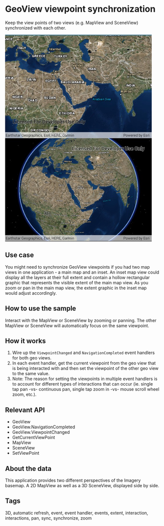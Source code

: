 # GeoView viewpoint synchronization

Keep the view points of two views (e.g. MapView and SceneView) synchronized with each other.

![Image of geo view viewpoint synchronization](GeoViewSync.jpg)

## Use case

You might need to synchronize GeoView viewpoints if you had two map views in one application - a main map and an inset. An inset map view could display all the layers at their full extent and contain a hollow rectangular graphic that represents the visible extent of the main map view. As you zoom or pan in the main map view, the extent graphic in the inset map would adjust accordingly.

## How to use the sample

Interact with the MapView or SceneView by zooming or panning. The other MapView or SceneView will automatically focus on the same viewpoint.

## How it works

1. Wire up the `ViewpointChanged` and `NavigationCompleted` event handlers for both geo views.
2. In each event handler, get the current viewpoint from the geo view that is being interacted with and then set the viewpoint of the other geo view to the same value.
3. Note: The reason for setting the viewpoints in multiple event handlers is to account for different types of interactions that can occur (ie. single tap pan -vs- continuous pan, single tap zoom in -vs- mouse scroll wheel zoom, etc.).

## Relevant API

* GeoView
* GeoView.NavigationCompleted
* GeoView.ViewpointChanged
* GetCurrentViewPoint
* MapView
* SceneView
* SetViewPoint

## About the data

This application provides two different perspectives of the Imagery basemap. A 2D MapView as well as a 3D SceneView, displayed side by side.

## Tags

3D, automatic refresh, event, event handler, events, extent, interaction, interactions, pan, sync, synchronize, zoom
